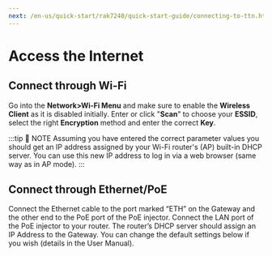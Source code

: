 ```yaml
---
next: /en-us/quick-start/rak7240/quick-start-guide/connecting-to-ttn.html
---
```


# Access the Internet

## Connect through Wi-Fi 

<rk-img
  src="/assets/images/quick-start-guide/rak7240/access-internet-wifi.jpg"
  width="100%"
  figure-number="1"
  caption="Accessing the Internet using Wi-Fi"
/>

Go into the **Network>Wi-Fi Menu** and make sure to enable the **Wireless Client** as it is disabled initially. Enter or click "**Scan**" to choose your **ESSID**, select the right **Encryption** method and enter the correct **Key**.

<rk-img
  src="/assets/images/quick-start-guide/rak7240/access-wifi-credentials.png"
  width="75%"
  figure-number="2"
  caption="Connect through Wi-Fi Credentials"
/>

:::tip 📝 NOTE
 Assuming you have entered the correct parameter values you should get an IP address assigned by your Wi-Fi router's (AP) built-in DHCP server. You can use this new IP address to log in via a web browser (same way as in AP mode).
:::

## Connect through Ethernet/PoE

<rk-img
  src="/assets/images/quick-start-guide/rak7240/access-internet-ethernet.jpg"
  width="100%"
  figure-number="3"
  caption="Accessing the Internet through Ethernet"
/>

Connect the Ethernet cable to the port marked “ETH” on the Gateway and the other end to the PoE port of the PoE injector. Connect the LAN port of the PoE injector to your router. The router’s DHCP server should assign an IP Address to the Gateway. You can change the default settings below if you wish (details in the User Manual).

<rk-img
  src="/assets/images/quick-start-guide/rak7240/access-ethernet-credentials.png"
  width="75%"
  figure-number="4"
  caption="Connect through Ethernet Settings"
/>


